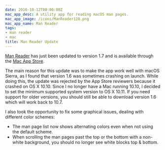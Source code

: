 ```yaml
---
date: 2016-10-12T00:00:00Z
mac_app_desc: A utility app for reading macOS man pages.
mac_app_image: /icons/ManReader128.png
mac_app_name: Man Reader
tags:
- man reader
- mac
title: Man Reader Update
---
```


[Man Reader][1] has just been updated to version 1.7 and is available through
the [Mac App Store][2].

The main reason for this update was to make the app work well with macOS Sierra,
as I found that version 1.6 was sometimes crashing on launch. While doing this,
the update was rejected by the App Store reviewers because it crashed on OS X
10.10. Since I no longer have a Mac running 10.10, I decided to set the minimum
supported system version to OS X 10.11. If you need support for older versions,
you should still be able to download version 1.6 which will work back to 10.7.

I also took the opportunity to fix some graphical issues, dealing with different
color schemes:

* The man page list now shows alternating colors even when not using the default
  scheme.
* When scrolling the man pages past the top or the bottom with a non-white
  background, you should no longer see white blocks top & bottom.

[1]: /manreader/
[2]: http://itunes.apple.com/app/man-reader/id522583774?mt=12
